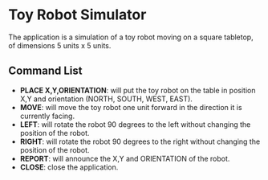 # Toy Robot Simulator

The application is a simulation of a toy robot moving on a square tabletop, of dimensions 5 units x 5 units.

## Command List

* **PLACE X,Y,ORIENTATION**: will put the toy robot on the table in position X,Y and orientation (NORTH, SOUTH, WEST, EAST).
* **MOVE**: will move the toy robot one unit forward in the direction it is currently facing.
* **LEFT**: will rotate the robot 90 degrees to the left without changing the position of the robot.
* **RIGHT**: will rotate the robot 90 degrees to the right without changing the position of the robot.
* **REPORT**: will announce the X,Y and ORIENTATION of the robot.
* **CLOSE**: close the application.